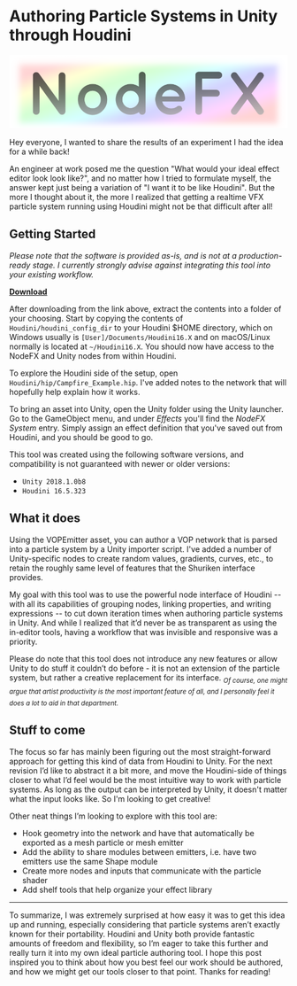 Authoring Particle Systems in Unity through Houdini
===

![nodefx_icon](Unity/Assets/Plugins/NodeFX/Resources/nodefx_logo.png)

Hey everyone, I wanted to share the results of an experiment I had the idea for a while back! 

An engineer at work posed me the question "What would your ideal effect editor look look like?", and no matter how I tried to formulate myself, the answer kept just being a variation of "I want it to be like Houdini". But the more I thought about it, the more I realized that getting a realtime VFX particle system running using Houdini might not be that difficult after all!

Getting Started
---

*Please note that the software is provided as-is, and is not at a production-ready stage. I currently strongly advise against integrating this tool into your existing workflow.*

**[Download](https://github.com/ChrisJ3D/NodeFX/archive/master.zip)**



After downloading from the link above, extract the contents into a folder of your choosing. Start by copying the contents of `Houdini/houdini_config_dir` to your Houdini $HOME directory, which on Windows usually is `[User]/Documents/Houdini16.X` and on macOS/Linux normally is located at `~/Houdini16.X`. You should now have access to the NodeFX and Unity nodes from within Houdini.

To explore the Houdini side of the setup, open `Houdini/hip/Campfire_Example.hip`. I've added notes to the network that will hopefully help explain how it works.

To bring an asset into Unity, open the Unity folder using the Unity launcher. Go to the GameObject menu, and under _Effects_ you'll find the _NodeFX System_ entry. Simply assign an effect definition that you've saved out from Houdini, and you should be good to go.
  
This tool was created using the following software versions, and compatibility is not guaranteed with newer or older versions:

* `Unity 2018.1.0b8`
* `Houdini 16.5.323`

What it does
---

Using the VOPEmitter asset, you can author a VOP network that is parsed into a particle system by a Unity importer script. I've added a number of Unity-specific nodes to create random values, gradients, curves, etc., to retain the roughly same level of features that the Shuriken interface provides.

My goal with this tool was to use the powerful node interface of Houdini -- with all its capabilities of grouping nodes, linking properties, and writing expressions -- to cut down iteration times when authoring particle systems in Unity. And while I realized that it’d never be as transparent as using the in-editor tools, having a workflow that was invisible and responsive was a priority.

Please do note that this tool does not introduce any new features or allow Unity to do stuff it couldn’t do before - it is not an extension of the particle system, but rather a creative replacement for its interface. <sub>*Of course, one might argue that artist productivity is the most important feature of all, and I personally feel it does a lot to aid in that department.*</sub>

Stuff to come
---

The focus so far has mainly been figuring out the most straight-forward approach for getting this kind of data from Houdini to Unity. For the next revision I’d like to abstract it a bit more, and move the Houdini-side of things closer to what I’d feel would be the most intuitive way to work with particle systems. As long as the output can be interpreted by Unity, it doesn't matter what the input looks like. So I'm looking to get creative!

Other neat things I’m looking to explore with this tool are:

* Hook geometry into the network and have that automatically be exported as a mesh particle or mesh emitter
* Add the ability to share modules between emitters, i.e. have two emitters use the same Shape module
* Create more nodes and inputs that communicate with the particle shader
* Add shelf tools that help organize your effect library

---

To summarize, I was extremely surprised at how easy it was to get this idea up and running, especially considering that particle systems aren’t exactly known for their portability. Houdini and Unity both provide fantastic amounts of freedom and flexibility, so I’m eager to take this further and really turn it into my own ideal particle authoring tool. I hope this post inspired you to think about how you best feel our work should be authored, and how we might get our tools closer to that point. Thanks for reading!